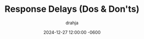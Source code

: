 ---
title: Response Delays (Dos & Don'ts)
description: Insert Descriptive Summary Here
author: drahja
date: 2024-12-27 12:00:00 -0600
categories: [Roleplay, Etiquette & Courtesy]
tags: [roleplay, tips, strategies, communication, time management, self-conscious, pose, post, chaser tag, tag, energy, momentum, empathy, honesty, patience, work-life-balance, alternative options, availability, duration]
pin: false
media_subpath: '/posts/delays'
---